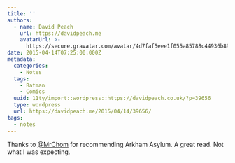 ```yaml
---
title: ''
authors:
  - name: David Peach
    url: https://davidpeach.me
    avatarUrl: >-
      https://secure.gravatar.com/avatar/4d7faf5eee1f055a85788c44936b8995eaab6dfb004e7854ec747ccb272e91ee?s=96&d=mm&r=g
date: 2015-04-14T07:25:00.000Z
metadata:
  categories:
    - Notes
  tags:
    - Batman
    - Comics
  uuid: 11ty/import::wordpress::https://davidpeach.co.uk/?p=39656
  type: wordpress
  url: https://davidpeach.me/2015/04/14/39656/
tags:
  - notes
---
```

Thanks to [@MrChom](https://twitter.com/MrChom) for recommending Arkham Asylum. A great read. Not what I was expecting.